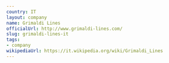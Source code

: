 ```yaml
---
country: IT
layout: company
name: Grimaldi Lines
officialUrl: http://www.grimaldi-lines.com/
slug: grimaldi-lines-it
tags:
- company
wikipediaUrl: https://it.wikipedia.org/wiki/Grimaldi_Lines
---
```

